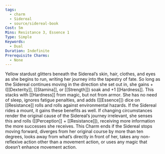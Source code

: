 ```yaml
---
tags:
  - charm
  - Sidereal
  - source/sidereal-book
Cost: 5m
Mins: Resistance 3, Essence 1
Type: Simple
Keywords:
  - Dual
Duration: Indefinite
Prerequisite Charms:
  - None
---
```

Yellow stardust glitters beneath the Sidereal’s skin, hair, clothes, and eyes as she begins to run, writing her journey into the tapestry of fate. So long as the Sidereal continues moving in the direction she set out in, she gains +([[Dexterity]], [[Stamina]], or [[Strength]]) soak and +1 [[Hardness]]. This stacks with [[Hardness]] from magic, but not from armor. She has no need of sleep, ignores fatigue penalties, and adds ([[Essence]]) dice on [[Resistance]] rolls and rolls against environmental hazards. If the Sidereal rides a mount, it gains these benefits as well. If changing circumstances render the original cause of the Sidereal’s journey irrelevant, she senses this and rolls ([[Perception]] + [[Resistance]]), receiving more information the more successes she receives. This Charm ends if the Sidereal stops moving forward, diverges from her original course by more than ten degrees, looks away from what’s directly in front of her, takes any non-reflexive action other than a movement action, or uses any magic that doesn’t enhance movement action.